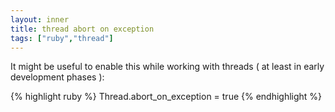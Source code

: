 ```yaml
---
layout: inner
title: thread abort on exception
tags: ["ruby","thread"]
---
```

It might be useful to enable this while working with threads ( at least in early development phases ):

{% highlight ruby %}
Thread.abort_on_exception = true
{% endhighlight %}
